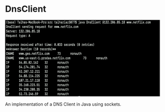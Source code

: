 # DnsClient

<img src="https://github.com/talha-riaz/DnsClient/blob/master/img/img1.png" height="250" width="600"/>

An implementation of a DNS Client in Java using sockets.
